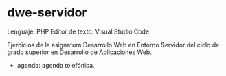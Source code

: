# dwe-servidor

Lenguaje: PHP
Editor de texto: Visual Studio Code

Ejercicios de la asignatura Desarrollo Web en Entorno Servidor del ciclo de grado superior en Desarrollo de Aplicaciones Web.

- agenda: agenda telefónica.